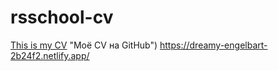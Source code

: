 # rsschool-cv


[This is my CV]([https://github.com/tikhonmoskvin039/rsschool-cv/blob/gh-pages/cv.md]) "Моё CV на GitHub")
https://dreamy-engelbart-2b24f2.netlify.app/
